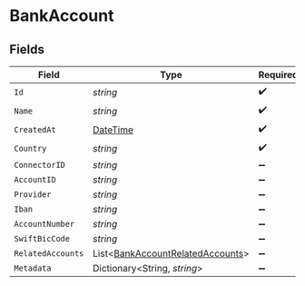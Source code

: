 # BankAccount


## Fields

| Field                                                                                     | Type                                                                                      | Required                                                                                  | Description                                                                               |
| ----------------------------------------------------------------------------------------- | ----------------------------------------------------------------------------------------- | ----------------------------------------------------------------------------------------- | ----------------------------------------------------------------------------------------- |
| `Id`                                                                                      | *string*                                                                                  | :heavy_check_mark:                                                                        | N/A                                                                                       |
| `Name`                                                                                    | *string*                                                                                  | :heavy_check_mark:                                                                        | N/A                                                                                       |
| `CreatedAt`                                                                               | [DateTime](https://learn.microsoft.com/en-us/dotnet/api/system.datetime?view=net-5.0)     | :heavy_check_mark:                                                                        | N/A                                                                                       |
| `Country`                                                                                 | *string*                                                                                  | :heavy_check_mark:                                                                        | N/A                                                                                       |
| `ConnectorID`                                                                             | *string*                                                                                  | :heavy_minus_sign:                                                                        | N/A                                                                                       |
| `AccountID`                                                                               | *string*                                                                                  | :heavy_minus_sign:                                                                        | N/A                                                                                       |
| `Provider`                                                                                | *string*                                                                                  | :heavy_minus_sign:                                                                        | N/A                                                                                       |
| `Iban`                                                                                    | *string*                                                                                  | :heavy_minus_sign:                                                                        | N/A                                                                                       |
| `AccountNumber`                                                                           | *string*                                                                                  | :heavy_minus_sign:                                                                        | N/A                                                                                       |
| `SwiftBicCode`                                                                            | *string*                                                                                  | :heavy_minus_sign:                                                                        | N/A                                                                                       |
| `RelatedAccounts`                                                                         | List<[BankAccountRelatedAccounts](../../Models/Components/BankAccountRelatedAccounts.md)> | :heavy_minus_sign:                                                                        | N/A                                                                                       |
| `Metadata`                                                                                | Dictionary<String, *string*>                                                              | :heavy_minus_sign:                                                                        | N/A                                                                                       |